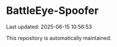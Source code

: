 # BattleEye-Spoofer

Last updated: 2025-06-15 10:56:53

This repository is automatically maintained.
